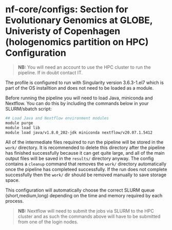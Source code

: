 # nf-core/configs: Section for Evolutionary Genomics at GLOBE, Univeristy of Copenhagen (hologenomics partition on HPC) Configuration

> **NB:** You will need an account to use the HPC cluster to run the pipeline. If in doubt contact IT.

The profile is configured to run with Singularity version 3.6.3-1.el7 which is part of the OS installtion and does not need to be loaded as a module.

Before running the pipeline you will need to load Java, miniconda and Nextflow. You can do this by including the commands below in your SLURM/sbatch script:

```bash
## Load Java and Nextflow environment modules
module purge
module load lib
module load java/v1.8.0_202-jdk miniconda nextflow/v20.07.1.5412
```

All of the intermediate files required to run the pipeline will be stored in the `work/` directory. It is recommended to delete this directory after the pipeline has finished successfully because it can get quite large, and all of the main output files will be saved in the `results/` directory anyway.
The config contains a `cleanup` command that removes the `work/` directory automatically once the pipeline has completeed successfully. If the run does not complete successfully then the `work/` dir should be removed manually to save storage space.

This configuration will automatically choose the correct SLURM queue (short,medium,long) depending on the time and memory required by each process.

> **NB:** Nextflow will need to submit the jobs via SLURM to the HPC cluster and as such the commands above will have to be submitted from one of the login nodes.
